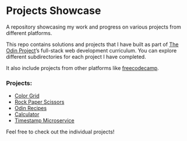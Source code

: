 # Projects Showcase

A repository showcasing my work and progress on various projects from different platforms.

This repo contains solutions and projects that I have built as part of [The Odin Project](https://www.theodinproject.com/)’s full-stack web development curriculum. You can explore different subdirectories for each project I have completed.

It also include projects from other platforms like [freecodecamp](https://www.freecodecamp.org).

### Projects:
- [Color Grid](https://github.com/SerAbin1/Odin-Project/tree/main/colorgrid)
- [Rock Paper Scissors](https://github.com/SerAbin1/Odin-Project/tree/main/rock-paper-scissors)
- [Odin Recipes](https://github.com/SerAbin1/Odin-Project/tree/main/odin-recipes)
- [Calculator](https://github.com/SerAbin1/Odin-Project/tree/main/calculator)
- [Timestamp Microservice](https://github.com/SerAbin1/Odin-Project/tree/main/Timestamp-Microservice)


Feel free to check out the individual projects!
